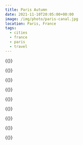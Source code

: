 ```yaml
---
title: Paris Autumn
date: 2021-11-10T20:05:00+00:00
image: /img/photo/paris-canal.jpg
location: Paris, France
tags:
  - cities
  - france
  - paris
  - travel
---
```


{{<photo src="/img/paris-1.jpg" alt="A cabbage on a gravestone" caption="Gainsburg" >}}

{{<photo src="/img/paris-2.jpg" alt="A girl standing on a mezzanine floor in an airy apartment" caption="Sarah in the apartment" >}}

{{<photo src="/img/paris-3.jpg" alt="A modern building in the background of a dense, urban graveyard" caption="Montparnasse Cemetary" >}}

{{<photo src="/img/paris-4.jpg" alt="Flowers on the front of a stone mausoleum with an engraved sign for &quot;Famille de Bully&quot;" caption="The Bully family stone" >}}

{{<photo src="/img/paris-5.jpg" alt="A girl in front of the windows of a bright apartment" caption="The windows again" >}}

{{<photo src="/img/paris-6.jpg" alt="The north bank of the Seine in autumn" caption="Morning runs" >}}

{{<photo src="/img/paris-7.jpg" alt="The Seine with fog over it in the morning" caption="Morning runs" >}}

{{<photo src="/img/paris-8.jpg" alt="A canal with autumnal trees overhanging its banks" caption="Canal St. Denis" >}}

{{<photo src="/img/paris-9.jpg" alt="The Eiffel Tower at night" caption="Champ de Mars" >}}
